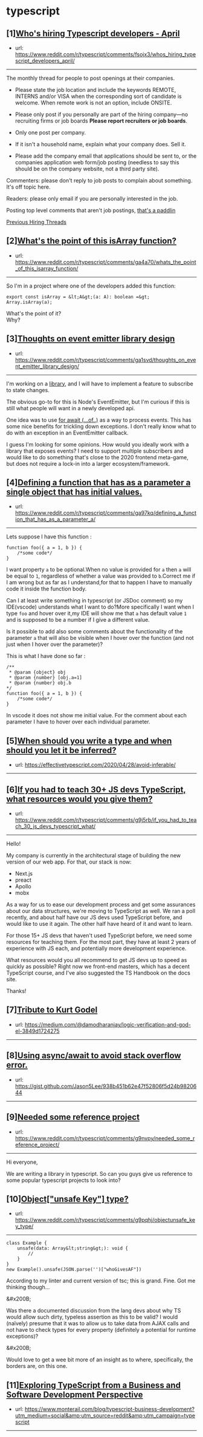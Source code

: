 # typescript
## [1][Who's hiring Typescript developers - April](https://www.reddit.com/r/typescript/comments/fsojx3/whos_hiring_typescript_developers_april/)
- url: https://www.reddit.com/r/typescript/comments/fsojx3/whos_hiring_typescript_developers_april/
---
The monthly thread for people to post openings at their companies.

* Please state the job location and include the keywords REMOTE, INTERNS and/or VISA when the corresponding sort of candidate is welcome. When remote work is not an option, include ONSITE.

* Please only post if you personally are part of the hiring company—no recruiting firms or job boards **Please report recruiters or job boards**. 

* Only one post per company. 

* If it isn't a household name, explain what your company does. Sell it.

* Please add the company email that applications should be sent to, or the companies application web form/job posting (needless to say this should be on the company website, not a third party site).


Commenters: please don't reply to job posts to complain about something. It's off topic here.

Readers: please only email if you are personally interested in the job. 

Posting top level comments that aren't job postings, [that's a paddlin](https://i.imgur.com/FxMKfnY.jpg)

[Previous Hiring Threads](https://www.reddit.com/r/typescript/search?sort=new&amp;restrict_sr=on&amp;q=flair%3AMonthly%2BHiring%2BThread)
## [2][What's the point of this isArray function?](https://www.reddit.com/r/typescript/comments/ga4a70/whats_the_point_of_this_isarray_function/)
- url: https://www.reddit.com/r/typescript/comments/ga4a70/whats_the_point_of_this_isarray_function/
---
So I'm in a project where one of the developers added this function:

  
`export const isArray = &lt;A&gt;(a: A): boolean =&gt; Array.isArray(a);`  


What's the point of it?  
Why?
## [3][Thoughts on event emitter library design](https://www.reddit.com/r/typescript/comments/ga1svd/thoughts_on_event_emitter_library_design/)
- url: https://www.reddit.com/r/typescript/comments/ga1svd/thoughts_on_event_emitter_library_design/
---
I'm working on a [library](https://github.com/badgateway/ketting), and I will have to implement a feature to subscribe to state changes.

The obvious go-to for this is Node's EventEmitter, but I'm curious if this is still what people will want in a newly developed api.

One idea was to use [for await (...of..)](https://developer.mozilla.org/en-US/docs/Web/JavaScript/Reference/Statements/for-await...of) as a way to process events. This has some nice benefits for trickling down exceptions. I don't really know what to do with an exception in an EventEmitter callback.

I guess I'm looking for some opinions. How would you ideally work with a library that exposes events? I need to support multiple subscribers and would like to do something that's close to the 2020 frontend meta-game, but does not require a lock-in into a larger ecosystem/framework.
## [4][Defining a function that has as a parameter a single object that has initial values.](https://www.reddit.com/r/typescript/comments/ga97kq/defining_a_function_that_has_as_a_parameter_a/)
- url: https://www.reddit.com/r/typescript/comments/ga97kq/defining_a_function_that_has_as_a_parameter_a/
---
Lets suppose I have this function :

    function foo({ a = 1, b }) {
    	/*some code*/
    }

I want property `a` to be optional.When no value is provided for `a` then `a` will be equal to `1`, regardless of whether a value was provided to `b`.Correct me if I am wrong but as far as I understand,for that to happen I have to manually code it inside the function body.

Can I at least write something in typescript (or JSDoc comment) so my IDE(vscode) understands what I want to do?More specifically I want when I type `foo` and hover over it,my IDE will show me that `a` has default value `1` and is supposed to be a number if I give a different value.

Is it possible to add also some comments about the functionality of the parameter `a` that will also be visible when I hover over the function (and not just when I hover over the parameter)?

This is what I have done so far :

    /**
     * @param {object} obj
     * @param {number} [obj.a=1]
     * @param {number} obj.b
    */
    function foo({ a = 1, b }) {
    	/*some code*/
    }

In vscode it does not show me initial value. For the comment about each parameter I have to hover over each individual parameter.
## [5][When should you write a type and when should you let it be inferred?](https://www.reddit.com/r/typescript/comments/g9olpy/when_should_you_write_a_type_and_when_should_you/)
- url: https://effectivetypescript.com/2020/04/28/avoid-inferable/
---

## [6][If you had to teach 30+ JS devs TypeScript, what resources would you give them?](https://www.reddit.com/r/typescript/comments/g9j5rb/if_you_had_to_teach_30_js_devs_typescript_what/)
- url: https://www.reddit.com/r/typescript/comments/g9j5rb/if_you_had_to_teach_30_js_devs_typescript_what/
---
Hello!

My company is currently in the architectural stage of building the new version of our web app. For that, our stack is now:

- Next.js
- preact
- Apollo
- mobx

As a way for us to ease our development process and get some assurances about our data structures, we're moving to TypeScript as well. We ran a poll recently, and about half have our JS devs used TypeScript before, and would like to use it again. The other half have heard of it and want to learn. 

For those 15+ JS devs that haven't used TypeScript before, we need some resources for teaching them. For the most part, they have at least 2 years of experience with JS each, and potentially more development experience. 

What resources would you all recommend to get JS devs up to speed as quickly as possible? Right now we front-end masters, which has a decent TypeScript course, and I've also suggested the TS Handbook on the docs site.

Thanks!
## [7][Tribute to Kurt Godel](https://www.reddit.com/r/typescript/comments/g9pxbg/tribute_to_kurt_godel/)
- url: https://medium.com/@damodharanjay/logic-verification-and-god-el-3849d1724275
---

## [8][Using async/await to avoid stack overflow error.](https://www.reddit.com/r/typescript/comments/g9kml7/using_asyncawait_to_avoid_stack_overflow_error/)
- url: https://gist.github.com/Jason5Lee/938b451b62e47f52806f5d24b9820644
---

## [9][Needed some reference project](https://www.reddit.com/r/typescript/comments/g9nvpy/needed_some_reference_project/)
- url: https://www.reddit.com/r/typescript/comments/g9nvpy/needed_some_reference_project/
---
Hi everyone, 

We are writing a library in typescript. So can you guys give us reference to some popular typescript projects to look into?
## [10][Object["unsafe Key"] type?](https://www.reddit.com/r/typescript/comments/g9pqhj/objectunsafe_key_type/)
- url: https://www.reddit.com/r/typescript/comments/g9pqhj/objectunsafe_key_type/
---
    class Example {
        unsafe(data: Array&lt;string&gt;): void {
            //
        }
    }
    new Example().unsafe(JSON.parse('')["whoGivesAF"])

According to my linter and current version of tsc; this is grand. Fine. Got me thinking though...

&amp;#x200B;

Was there a documented discussion from the lang devs about why TS would allow such dirty, typeless assertion as this to be valid? I would (naïvely) presume that it was to allow us to take data from AJAX calls and not have to check types for every property (definitely a potential for runtime exceptions)?

&amp;#x200B;

Would love to get a wee bit more of an insight as to where, specifically, the borders are, on this one.
## [11][Exploring TypeScript from a Business and Software Development Perspective](https://www.reddit.com/r/typescript/comments/g9lg1m/exploring_typescript_from_a_business_and_software/)
- url: https://www.monterail.com/blog/typescript-business-development?utm_medium=social&amp;utm_source=reddit&amp;utm_campaign=typescript
---

